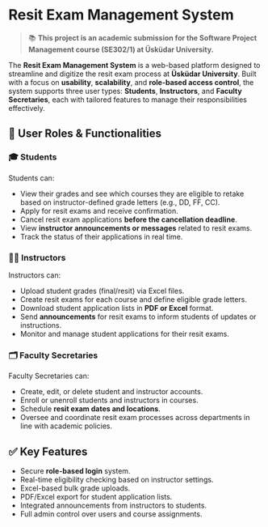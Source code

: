 
# Resit Exam Management System

> 📚 **This project is an academic submission for the Software Project Management course (SE302/1) at Üsküdar University.**

The **Resit Exam Management System** is a web-based platform designed to streamline and digitize the resit exam process at **Üsküdar University**. Built with a focus on **usability**, **scalability**, and **role-based access control**, the system supports three user types: **Students**, **Instructors**, and **Faculty Secretaries**, each with tailored features to manage their responsibilities effectively.

## 👥 User Roles & Functionalities

### 🎓 Students

Students can:

* View their grades and see which courses they are eligible to retake based on instructor-defined grade letters (e.g., DD, FF, CC).
* Apply for resit exams and receive confirmation.
* Cancel resit exam applications **before the cancellation deadline**.
* View **instructor announcements or messages** related to resit exams.
* Track the status of their applications in real time.

### 👨‍🏫 Instructors

Instructors can:

* Upload student grades (final/resit) via Excel files.
* Create resit exams for each course and define eligible grade letters.
* Download student application lists in **PDF or Excel** format.
* Send **announcements** for resit exams to inform students of updates or instructions.
* Monitor and manage student applications for their resit exams.

### 🗂️ Faculty Secretaries

Faculty Secretaries can:

* Create, edit, or delete student and instructor accounts.
* Enroll or unenroll students and instructors in courses.
* Schedule **resit exam dates and locations**.
* Oversee and coordinate resit exam processes across departments in line with academic policies.

## ✅ Key Features

* Secure **role-based login** system.
* Real-time eligibility checking based on instructor settings.
* Excel-based bulk grade uploads.
* PDF/Excel export for student application lists.
* Integrated announcements from instructors to students.
* Full admin control over users and course assignments.
